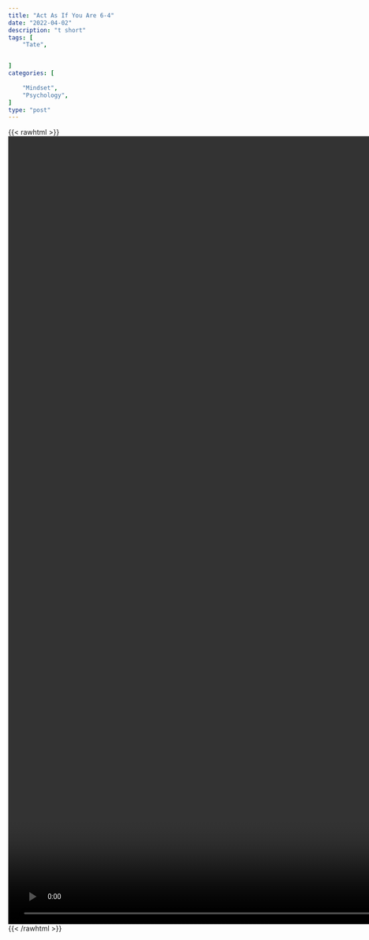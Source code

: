 ```yaml
---
title: "Act As If You Are 6-4"
date: "2022-04-02"
description: "t short"
tags: [
    "Tate",


]
categories: [
    
    "Mindset",
    "Psychology",
]
type: "post"
---
```

{{< rawhtml >}}
    <video style="height:40vh;width:auto" overflow="hidden" controls>
        <source src="https://clips.dev00ps.com/Tate/HOW%20to%20be%20Attractive%20when%20you%20are%20a%20SHORT%20GUY%20-%20Andrew%20Tate.mp4" type="video/mp4"> 
    </video>
{{< /rawhtml >}}